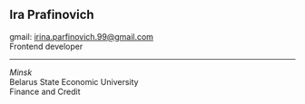 ## Ira Prafinovich ##
gmail: irina.parfinovich.99@gmail.com\
Frontend developer
***
*Minsk*\
Belarus State Economic University\
Finance and Credit
